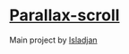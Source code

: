 # [Parallax-scroll](https://parallax-scroll-animation.netlify.app/)

Main project by [Isladjan](https://codepen.io/isladjan/pen/abdyPBw)